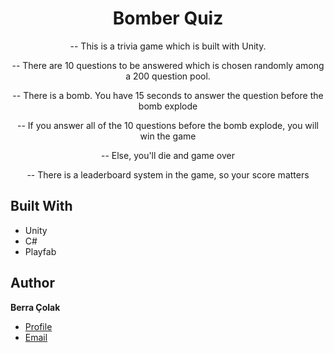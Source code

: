 <h1 align="center">Bomber Quiz</h1>
<p align="center">-- This is a trivia game which is built with Unity.</p>
<p align="center">-- There are 10 questions to be answered which is chosen randomly among a 200 question pool.</p>
<p align="center">-- There is a bomb. You have 15 seconds to answer the question before the bomb explode</p>
<p align="center">-- If you answer all of the 10 questions before the bomb explode, you will win the game</p>
<p align="center">-- Else, you'll die and game over</p>
<p align="center">-- There is a leaderboard system in the game, so your score matters</p>

## Built With

- Unity
- C#
- Playfab

## Author

**Berra Çolak**

- [Profile](https://github.com/clkbrr "Berra Çolak")
- [Email](mailto:clkberraa@gmail.com?subject=Hi "Hi!")

